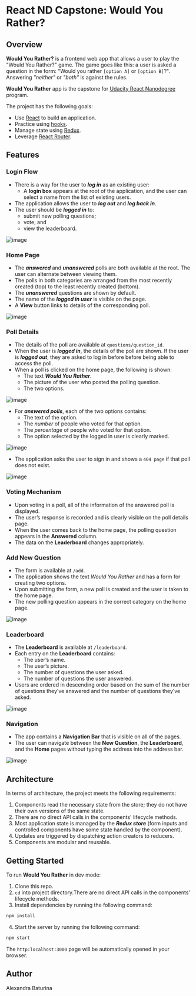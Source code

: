 # React ND Capstone: Would You Rather?

## Overview
**Would You Rather?** is a frontend web app that allows a user to play the "Would You Rather?" game. The game goes like this: a user is asked a question in the form: "Would you rather ```[option A]``` or ```[option B]```?". Answering *"neither"* or *"both"* is against the rules.

**Would You Rather** app is the capstone for [Udacity React Nanodegree](https://www.udacity.com/course/react-nanodegree--nd019?gclid=Cj0KCQjwrJOMBhCZARIsAGEd4VH6s1AtGuH3NE8TL2ScAp7Q_bEcZmYN70OLRFebZjCVR3Zmr4xCT3waAmMZEALw_wcB&utm_campaign=12712700850_c&utm_keyword=react%20udacity_e&utm_medium=ads_r&utm_source=gsem_brand&utm_term=124530973630) program.

The project has the following goals:
* Use [React](https://reactjs.org/) to build an application.
* Practice using [hooks](https://reactjs.org/docs/hooks-overview.html).
* Manage state using [Redux](https://redux.js.org/usage/configuring-your-store).
* Leverage [React Router](https://reactrouter.com/web/guides/quick-start).
## Features
### Login Flow
* There is a way for the user to ***log in*** as an existing user:
  * A **login box** appears at the root of the application, and the user can select a name from the list of existing users.
* The application allows the user to ***log out*** and ***log back in***. 
* The user should be ***logged in*** to:
  * submit new polling questions;
  * vote; and
  * view the leaderboard.
  
![image](https://user-images.githubusercontent.com/53233637/143966467-bf8d67df-c20b-49f6-a769-e4a5bbf6a44e.png)

### Home Page
* The ***answered*** and ***unanswered*** polls are both available at the root. The user can alternate between viewing them.
* The polls in both categories are arranged from the most recently created (top) to the least recently created (bottom).
* The ***unanswered*** questions are shown by default. 
* The name of the ***logged in user*** is visible on the page.
* A **View** button links to details of the corresponding poll.

![image](https://user-images.githubusercontent.com/53233637/143966708-4a26f56d-e1e3-4bf2-ba50-f9527946396e.png)

### Poll Details
* The details of the poll are available at ```questions/question_id```.
* When the user is ***logged in***, the details of the poll are shown. If the user is ***logged out***, they are asked to log in before before being able to access the poll.
* When a poll is clicked on the home page, the following is shown:
  * The text ***Would You Rather***.
  * The picture of the user who posted the polling question.
  * The two options.
  
![image](https://user-images.githubusercontent.com/53233637/143966758-9c7d7a38-2032-45c5-a780-6f80a7c55aac.png)

* For ***answered polls***, each of the two options contains:
  * The text of the option.
  * The *number* of people who voted for that option.
  * The *percentage* of people who voted for that option.
  * The option selected by the logged in user is clearly marked.

![image](https://user-images.githubusercontent.com/53233637/143966881-9e8e28ed-62a4-4ce9-aa0f-f050db4586ec.png)

* The application asks the user to sign in and shows a ```404 page``` if that poll does not exist.

![image](https://user-images.githubusercontent.com/53233637/143966919-e735a493-b234-466d-8f02-e5874aefed58.png)

### Voting Mechanism
* Upon voting in a poll, all of the information of the answered poll is displayed.
* The user’s response is recorded and is clearly visible on the poll details page.
* When the user comes back to the home page, the polling question appears in the **Answered** column.
* The data on the **Leaderboard** changes appropriately.
### Add New Question
* The form is available at ```/add```.
* The application shows the text *Would You Rather* and has a form for creating two options.
* Upon submitting the form, a new poll is created and the user is taken to the home page.
* The new polling question appears in the correct category on the home page.

![image](https://user-images.githubusercontent.com/53233637/143967150-a4e8fb58-e60a-4ffc-a3fc-aa562ac4463a.png)

### Leaderboard
* The **Leaderboard** is available at ```/leaderboard```.
* Each entry on the **Leaderboard** contains:
  * The user’s name.
  * The user’s picture.
  * The number of questions the user asked.
  * The number of questions the user answered.
* Users are ordered in descending order based on the sum of the number of questions they’ve answered and the number of questions they’ve asked.

![image](https://user-images.githubusercontent.com/53233637/143967031-e16379e0-3c6a-475e-9331-ed28bf3dedd1.png)

### Navigation
* The app contains a **Navigation Bar** that is visible on all of the pages.
* The user can navigate between the **New Question**, the **Leaderboard**, and the **Home** pages without typing the address into the address bar.

![image](https://user-images.githubusercontent.com/53233637/143967206-f68fca65-964b-4b36-9724-10b08358cf1f.png)

## Architecture
In terms of architecture, the project meets the following requirements:
1. Components read the necessary state from the store; they do not have their own versions of the same state.
2. There are no direct API calls in the components' lifecycle methods.
3. Most application state is managed by the ***Redux store*** (form inputs and controlled components have some state handled by the component).
4. Updates are triggered by dispatching action creators to reducers.
5. Components are modular and reusable.
## Getting Started
To run **Would You Rather** in dev mode:
1. Clone this repo.
2. ```cd``` into project directory.There are no direct API calls in the components' lifecycle methods.
3. Install dependencies by running the following command:
```sh
npm install
```
4. Start the server by running the following command:
```sh
npm start
```
The ```http:localhost:3000``` page will be automatically opened in your browser.
## Author
Alexandra Baturina

